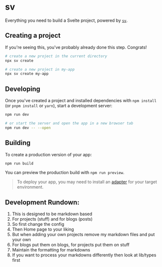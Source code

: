 # sv

Everything you need to build a Svelte project, powered by [`sv`](https://github.com/sveltejs/cli).

## Creating a project

If you're seeing this, you've probably already done this step. Congrats!

```bash
# create a new project in the current directory
npx sv create

# create a new project in my-app
npx sv create my-app
```

## Developing

Once you've created a project and installed dependencies with `npm install` (or `pnpm install` or `yarn`), start a development server:

```bash
npm run dev

# or start the server and open the app in a new browser tab
npm run dev -- --open
```

## Building

To create a production version of your app:

```bash
npm run build
```

You can preview the production build with `npm run preview`.

> To deploy your app, you may need to install an [adapter](https://svelte.dev/docs/kit/adapters) for your target environment.

## Development Rundown:

1. This is designed to be markdown based
2. For projects (stuff) and for blogs (posts)
3. So first change the config
4. Then Home page to your liking
5. But when adding your own projects remove my markdown files and put your own
6. For blogs put them on blogs, for projects put them on stuff
7. Maintain the formatting for markdowns
8. If you want to process your markdowns differently then look at lib/types first

